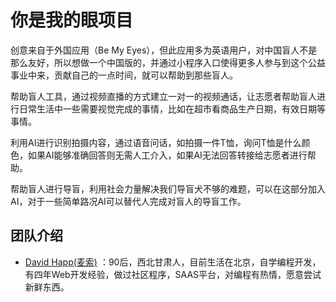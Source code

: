 # 你是我的眼项目

创意来自于外国应用（Be My Eyes），但此应用多为英语用户，对中国盲人不是那么友好，所以想做一个中国版的，并通过小程序入口使得更多人参与到这个公益事业中来，贡献自己的一点时间，就可以帮助到那些盲人。

帮助盲人工具，通过视频直播的方式建立一对一的视频通话，让志愿者帮助盲人进行日常生活中一些需要视觉完成的事情，比如在超市看商品生产日期，有效日期等事情。

利用AI进行识别拍摄内容，通过语音问话，如拍摄一件T恤，询问T恤是什么颜色，如果AI能够准确回答则无需人工介入，如果AI无法回答转接给志愿者进行帮助。

帮助盲人进行导盲，利用社会力量解决我们导盲犬不够的难题，可以在这部分加入AI，对于一些简单路况AI可以替代人完成对盲人的导盲工作。

## 团队介绍

* [David Happ(麦索)](https://github.com/dongm2ez)
：90后，西北甘肃人，目前生活在北京，自学编程开发，有四年Web开发经验，做过社区程序，SAAS平台，对编程有热情，愿意尝试新鲜东西。
